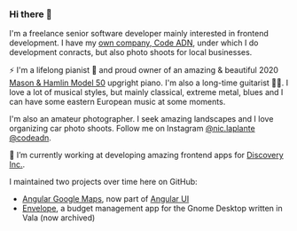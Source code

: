### Hi there 👋

I'm a freelance senior software developer mainly interested in frontend development. I have my [own company, Code ADN](http://codeadn.io), under which I do development conracts, but also photo shoots for local businesses.

⚡ I'm a lifelong pianist 🎹 and proud owner of an amazing & beautiful 2020 [Mason & Hamlin Model 50](http://masonhamlin.com/pianos/mason-hamlin/model-50/) upgright piano. I'm also a long-time guitarist 🎸🤘. I love a lot of musical styles, but mainly classical, extreme metal, blues and I can have some eastern European music at some moments.

I'm also an amateur photographer. I seek amazing landscapes and I love organizing car photo shoots. Follow me on Instagram [@nic.laplante](https://www.instagram.com/nic.laplante/) [@codeadn](https://www.instagram.com/codeadn/).

🔭 I’m currently working at developing amazing frontend apps for [Discovery Inc.](https://www.discovery.com/).

I maintained two projects over time here on GitHub:
- [Angular Google Maps](https://angular-ui.github.io/angular-google-maps/#!/), now part of [Angular UI](https://angular-ui.github.io)
- [Envelope](https://github.com/nlaplante/envelope), a budget management app for the Gnome Desktop written in Vala (now archived)


<!--
**nlaplante/nlaplante** is a ✨ _special_ ✨ repository because its `README.md` (this file) appears on your GitHub profile.

Here are some ideas to get you started:

- 🔭 I’m currently working on ...
- 🌱 I’m currently learning ...
- 👯 I’m looking to collaborate on ...
- 🤔 I’m looking for help with ...
- 💬 Ask me about ...
- 📫 How to reach me: ...
- 😄 Pronouns: ...
- ⚡ Fun fact: ...
-->
